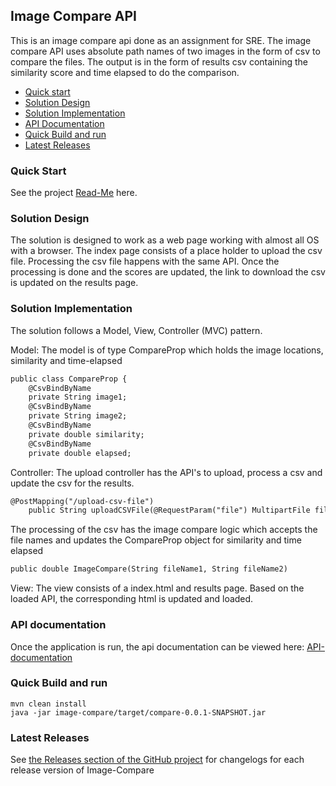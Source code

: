 ## Image Compare API
This is an image compare api done as an assignment for SRE. The image compare API uses absolute path names of two images in the form of csv to compare the files. The output is in the form of results csv containing the similarity score and time elapsed to do the comparison.

- [Quick start](#quick-start)
- [Solution Design](#solution-design)
- [Solution Implementation](#solution-implementation)
- [API Documentation](#api-documentation)
- [Quick Build and run](#quick-build-and-run)
- [Latest Releases](#latest-releases)

### Quick Start
See the project [Read-Me](https://github.com/onnes-sam/image-compare) here.

### Solution Design
The solution is designed to work as a web page working with almost all OS with a browser. The index page consists of a place holder to upload the csv file. Processing the csv file happens with the same API. Once the processing is done and the scores are updated, the link to download the csv is updated on the results page.

### Solution Implementation
The solution follows a Model, View, Controller (MVC) pattern. 

Model: The model is of type CompareProp which holds the image locations, similarity and time-elapsed

```markdown
public class CompareProp {
    @CsvBindByName
    private String image1;
    @CsvBindByName
    private String image2;
    @CsvBindByName
    private double similarity;
    @CsvBindByName
    private double elapsed;
```

Controller: The upload controller has the API's to upload, process a csv and update the csv for the results. 

```markdown
@PostMapping("/upload-csv-file")
    public String uploadCSVFile(@RequestParam("file") MultipartFile file, Model model)
```
The processing of the csv has the image compare logic which accepts the file names and updates the CompareProp object for similarity and time elapsed
```markdown
public double ImageCompare(String fileName1, String fileName2)
```

View: The view consists of a index.html and results page. Based on the loaded API, the corresponding html is updated and loaded.

### API documentation
Once the application is run, the api documentation can be viewed here:  [API-documentation](http://localhost:8080/swagger-ui.html#/)


### Quick Build and run
```
mvn clean install
java -jar image-compare/target/compare-0.0.1-SNAPSHOT.jar
```
### Latest Releases
See [the Releases section of the GitHub project](https://github.com/onnes-sam/image-compare/releases) for changelogs for each release version of Image-Compare

